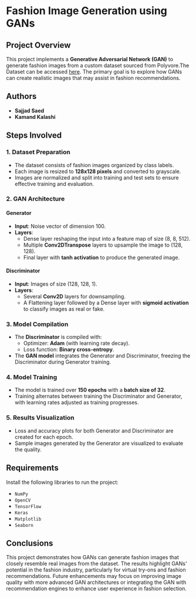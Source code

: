 # Fashion Image Generation using GANs

## Project Overview

This project implements a **Generative Adversarial Network (GAN)** to generate fashion images from a custom dataset sourced from Polyvore.The Dataset can be accessed [here](https://github.com/AemikaChow/AiDLab-fAshIon-Data/blob/main/Datasets/cleaned-maryland.md). The primary goal is to explore how GANs can create realistic images that may assist in fashion recommendations.

## Authors
- **Sajjad Saed**
- **Kamand Kalashi**

## Steps Involved

### 1. Dataset Preparation
- The dataset consists of fashion images organized by class labels.
- Each image is resized to **128x128 pixels** and converted to grayscale.
- Images are normalized and split into training and test sets to ensure effective training and evaluation.

### 2. GAN Architecture

#### Generator
- **Input**: Noise vector of dimension 100.
- **Layers**:
  - Dense layer reshaping the input into a feature map of size (8, 8, 512).
  - Multiple **Conv2DTranspose** layers to upsample the image to (128, 128).
  - Final layer with **tanh activation** to produce the generated image.

#### Discriminator
- **Input**: Images of size (128, 128, 1).
- **Layers**:
  - Several **Conv2D** layers for downsampling.
  - A Flattening layer followed by a Dense layer with **sigmoid activation** to classify images as real or fake.

### 3. Model Compilation
- The **Discriminator** is compiled with:
  - Optimizer: **Adam** (with learning rate decay).
  - Loss function: **Binary cross-entropy**.
- The **GAN model** integrates the Generator and Discriminator, freezing the Discriminator during Generator training.

### 4. Model Training
- The model is trained over **150 epochs** with a **batch size of 32**.
- Training alternates between training the Discriminator and Generator, with learning rates adjusted as training progresses.

### 5. Results Visualization
- Loss and accuracy plots for both Generator and Discriminator are created for each epoch.
- Sample images generated by the Generator are visualized to evaluate the quality.

## Requirements
Install the following libraries to run the project:

- `NumPy`
- `OpenCV`
- `TensorFlow`
- `Keras`
- `Matplotlib`
- `Seaborn`

## Conclusions
This project demonstrates how GANs can generate fashion images that closely resemble real images from the dataset. The results highlight GANs' potential in the fashion industry, particularly for virtual try-ons and fashion recommendations. Future enhancements may focus on improving image quality with more advanced GAN architectures or integrating the GAN with recommendation engines to enhance user experience in fashion selection.
